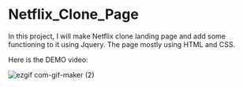 # Netflix_Clone_Page
In this project, I will make Netflix clone landing page and add some functioning to it using Jquery. The page mostly using HTML and CSS. 


Here is the DEMO video:


![ezgif com-gif-maker (2)](https://user-images.githubusercontent.com/73785514/163276354-edea0a15-b2aa-470a-9180-c075ebd77267.gif)
